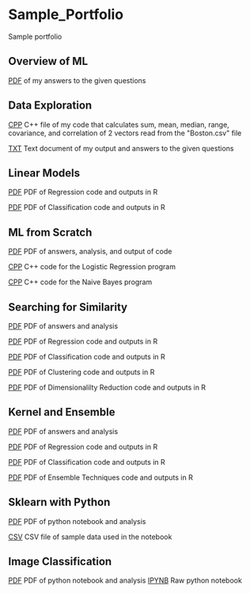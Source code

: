 # Sample_Portfolio
Sample portfolio 

## Overview of ML

[PDF](Overview_of_ML.pdf) of my answers to the given questions

## Data Exploration

[CPP](Data%20Exploration/Data%20Exploration/Main.cpp) C++ file of my code that calculates sum, mean, median, range, covariance, and correlation of 2 vectors read from the "Boston.csv" file

[TXT](Data%20Exploration/Data%20Exploration/answers.txt) Text document of my output and answers to the given questions

## Linear Models
[PDF](Linear_Models/Regression.pdf) PDF of Regression code and outputs in R

[PDF](Linear_Models/Classification.pdf) PDF of Classification code and outputs in R

## ML from Scratch

[PDF](ML_Scratch/ML_From_Scratch_Documentation.pdf) PDF of answers, analysis, and output of code

[CPP](ML_Scratch/Logistic_Regression.cpp) C++ code for the Logistic Regression program

[CPP](ML_Scratch/Naive_Bayes.cpp) C++ code for the Naive Bayes program

## Searching for Similarity

[PDF](Similarity/Searching_for_Similarity.pdf) PDF of answers and analysis

[PDF](Similarity/Regression.pdf) PDF of Regression code and outputs in R

[PDF](Similarity/pfc4_Classification.pdf) PDF of Classification code and outputs in R

[PDF](Similarity/Clustering.pdf) PDF of Clustering code and outputs in R

[PDF](Similarity/Dimensionality_Reduction.pdf) PDF of Dimensionalilty Reduction code and outputs in R

## Kernel and Ensemble

[PDF](Kernel_Ensemble/Narrative.pdf) PDF of answers and analysis

[PDF](Kernel_Ensemble/SVM_Regression.pdf) PDF of Regression code and outputs in R

[PDF](Kernel_Ensemble/SVM_Classification.pdf) PDF of Classification code and outputs in R

[PDF](Kernel_Ensemble/Ensemble_Techniques.pdf) PDF of Ensemble Techniques code and outputs in R

## Sklearn with Python
[PDF](sklearn/sklearn.pdf) PDF of python notebook and analysis

[CSV](sklearn/Auto.csv) CSV file of sample data used in the notebook

## Image Classification
[PDF](Image_Class/Image_Class.pdf) PDF of python notebook and analysis
[IPYNB](Image_Class/Image_Class.ipynb) Raw python notebook